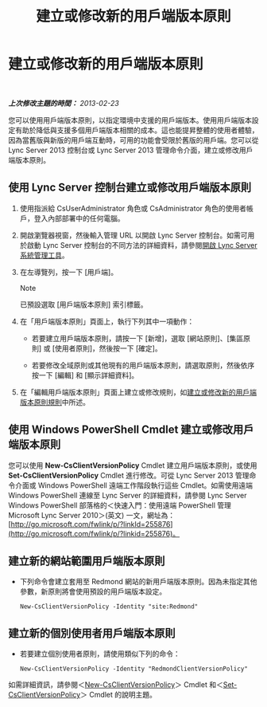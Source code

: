 ﻿---
title: 建立或修改新的用戶端版本原則
TOCTitle: 建立或修改新的用戶端版本原則
ms:assetid: 4be6e449-aa82-4b46-abb1-d31281573a72
ms:mtpsurl: https://technet.microsoft.com/zh-tw/library/JJ898476(v=OCS.15)
ms:contentKeyID: 52056122
ms.date: 08/10/2015
mtps_version: v=OCS.15
ms.translationtype: HT
---

# 建立或修改新的用戶端版本原則

 

_**上次修改主題的時間：** 2013-02-23_

您可以使用用戶端版本原則，以指定環境中支援的用戶端版本。使用用戶端版本設定有助於降低與支援多個用戶端版本相關的成本。這也能提昇整體的使用者體驗，因為當舊版與新版的用戶端互動時，可用的功能會受限於舊版的用戶端。您可以從 Lync Server 2013 控制台或 Lync Server 2013 管理命令介面，建立或修改用戶端版本原則。

## 使用 Lync Server 控制台建立或修改用戶端版本原則

1.  使用指派給 CsUserAdministrator 角色或 CsAdministrator 角色的使用者帳戶，登入內部部署中的任何電腦。

2.  開啟瀏覽器視窗，然後輸入管理 URL 以開啟 Lync Server 控制台。如需可用於啟動 Lync Server 控制台的不同方法的詳細資料，請參閱[開啟 Lync Server 系統管理工具](lync-server-2013-open-lync-server-administrative-tools.md)。

3.  在左導覽列，按一下 \[用戶端\]。
    
    > [!NOTE]  
    > 已預設選取 [用戶端版本原則] 索引標籤。
    


4.  在「用戶端版本原則」頁面上，執行下列其中一項動作：
    
      - 若要建立用戶端版本原則，請按一下 \[新增\]，選取 \[網站原則\]、\[集區原則\] 或 \[使用者原則\]，然後按一下 \[確定\]。
    
      - 若要修改全域原則或其他現有的用戶端版本原則，請選取原則，然後依序按一下 \[編輯\] 和 \[顯示詳細資料\]。

5.  在「編輯用戶端版本原則」頁面上建立或修改規則，如[建立或修改新的用戶端版本原則規則](lync-server-2013-create-or-modify-a-new-client-version-policy-rule.md)中所述。

## 使用 Windows PowerShell Cmdlet 建立或修改用戶端版本原則

您可以使用 **New-CsClientVersionPolicy** Cmdlet 建立用戶端版本原則，或使用 **Set-CsClientVersionPolicy** Cmdlet 進行修改。可從 Lync Server 2013 管理命令介面或 Windows PowerShell 遠端工作階段執行這些 Cmdlet。如需使用遠端 Windows PowerShell 連線至 Lync Server 的詳細資料，請參閱 Lync Server Windows PowerShell 部落格的＜快速入門：使用遠端 PowerShell 管理 Microsoft Lync Server 2010＞(英文) 一文，網址為：[http://go.microsoft.com/fwlink/p/?linkId=255876](http://go.microsoft.com/fwlink/p/?linkid=255876)。

## 建立新的網站範圍用戶端版本原則

  - 下列命令會建立套用至 Redmond 網站的新用戶端版本原則。因為未指定其他參數，新原則將會使用預設的用戶端版本設定。
    
        New-CsClientVersionPolicy -Identity "site:Redmond"

## 建立新的個別使用者用戶端版本原則

  - 若要建立個別使用者原則，請使用類似下列的命令：
    
        New-CsClientVersionPolicy -Identity "RedmondClientVersionPolicy"

如需詳細資訊，請參閱＜[New-CsClientVersionPolicy](https://docs.microsoft.com/en-us/powershell/module/skype/New-CsClientVersionPolicy)＞ Cmdlet 和＜[Set-CsClientVersionPolicy](https://docs.microsoft.com/en-us/powershell/module/skype/Set-CsClientVersionPolicy)＞ Cmdlet 的說明主題。

